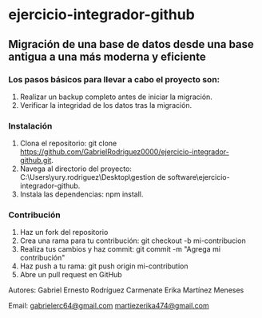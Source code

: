 ﻿# ejercicio-integrador-github

## Migración de una base de datos desde una base antigua a una más moderna y eficiente

### Los pasos básicos para llevar a cabo el proyecto son:

1. Realizar un backup completo antes de iniciar la migración.
2. Verificar la integridad de los datos tras la migración.

### Instalación

1. Clona el repositorio: git clone https://github.com/GabrielRodriguez0000/ejercicio-integrador-github.git.
2. Navega al directorio del proyecto: C:\Users\yury.rodriguez\Desktop\gestion de software\ejercicio-integrador-github.
3. Instala las dependencias: npm install.

### Contribución

1. Haz un fork del repositorio
2. Crea una rama para tu contribución: git checkout -b mi-contribucion
3. Realiza tus cambios y haz commit: git commit -m "Agrega mi contribución"
4. Haz push a tu rama: git push origin mi-contribution
5. Abre un pull request en GitHub

Autores: Gabriel Ernesto Rodríguez Carmenate
         Erika Martínez Meneses

Email: gabrielerc64@gmail.com
       martiezerika474@gmail.com
